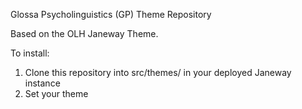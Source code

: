 Glossa Psycholinguistics (GP) Theme Repository

Based on the OLH Janeway Theme.

To install:

1. Clone this repository into src/themes/ in your deployed Janeway instance
2. Set your theme